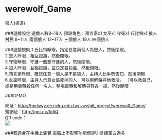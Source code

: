 werewolf_Game
=============

狼人(桌遊)

###遊戲設定
遊戲人數8~18人
預設角色：預言家x1 女巫x1 守衛x1 丘比特x1 狼人 村民
8~11人 兩個狼人 12~17人 三個狼人 18人 四個狼人

###遊戲規則
1.丘比特睜眼，指定任意兩個人為戀人，然後閉眼。  
2.戀人睜眼，相互認識，然後閉眼。  
3.守衛睜眼，守護一個想守護的人，然後閉眼。  
4.狼人睜眼，互相認識，並決定要殺誰，然後閉眼。  
5.預言家睜眼，確認任意一個人是不是狼人，主持人比手勢告知，然後閉眼  
6.女巫睜眼，主持人示意女巫死掉的人，可以用解藥將他救活。 （可以救自己，或是用毒藥殺任何一名人，整場毒藥和解藥只有各一瓶，然後閉眼  

###DEMO

   網址：http://hpdswy.ee.ncku.edu.tw/~wy/git_project/werewolf_Game/  
 短網址：http://ppt.cc/fo5Q  
QR code：  
<img src="http://www.funcode-tech.com/Encoder_Service/img.aspx?custid=1&username=public&codetype=QR&EClevel=0&data=http%3a%2f%2fhpdswy.ee.ncku.edu.tw%2f%7ewy%2fgit_project%2fwerewolf_Game%2f" />  

###較適合在手機上瀏覽 電腦上不影響功能但是UI會嫌空白過多
